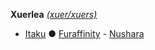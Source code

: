 **Xuerlea** [*(xuer/xuers)*](https://en.pronouns.page/@Xuerlea)

- [Itaku](https://itaku.ee/profile/xrleaart) ● [Furaffinity](https://www.furaffinity.net/user/xrleaart/) - [Nushara](https://nushara.com/xuerleaart/)
